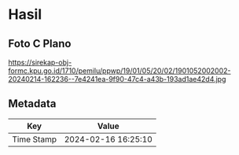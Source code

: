 # Hasil

## Foto C Plano

https://sirekap-obj-formc.kpu.go.id/1710/pemilu/ppwp/19/01/05/20/02/1901052002002-20240214-162236--7e4241ea-9f90-47c4-a43b-193ad1ae42d4.jpg


## Metadata

| Key        | Value               |
| ---------- | ------------------- |
| Time Stamp | 2024-02-16 16:25:10 |



